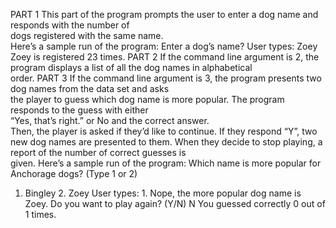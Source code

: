 PART	1
This part of	the program prompts	the	user	to	enter	a	dog	name	and	responds	with	the	number	of	
dogs	registered	with	the	same	name.	
Here’s	a	sample	run	of	the	program:
Enter a dog’s name?
User types: Zoey
Zoey is registered 23 times.
PART	2
If	the	command	line	argument	is	2, the	program	displays	a	list	of	all	the	dog	names	in	alphabetical	
order.
PART	3
If	the	command	line	argument	is	3,	the	program	presents	two	dog	names	from	the	data	set	and	asks	
the	player	to	guess	which	dog	name	is	more	popular.	The	program	responds	to	the	guess	with	either	
“Yes,	that’s	right.”	or	No	and	the	correct	answer.		
Then,	the	player	is	asked	if	they’d	like	to	continue.	If	they	respond	“Y”, two	new	dog	names	are
presented	to	them.	When	they	decide	to	stop	playing,	a	report	of	the	number	of	correct	guesses	is	
given. Here’s	a	sample	run	of	the	program:
Which name is more popular for Anchorage dogs? (Type 1 or 2)
1. Bingley 2. Zoey
User types: 1.
Nope, the more popular dog name is Zoey.
Do you want to play again? (Y/N)
N
You guessed correctly 0 out of 1 times.